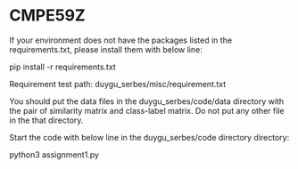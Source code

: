 # CMPE59Z

If your environment does not have the packages listed in the requirements.txt, please install them with below line:

pip install -r requirements.txt

Requirement test path: duygu_serbes/misc/requirement.txt

You should put the data files in the duygu_serbes/code/data directory with the pair of similarity matrix and class-label matrix. Do not put any other file in the that directory. 

Start the code with below line in the duygu_serbes/code directory directory:

python3 assignment1.py
